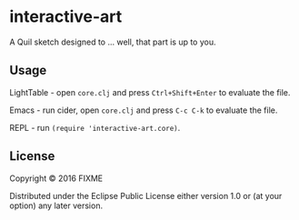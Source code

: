 # interactive-art

A Quil sketch designed to ... well, that part is up to you.

## Usage

LightTable - open `core.clj` and press `Ctrl+Shift+Enter` to evaluate the file.

Emacs - run cider, open `core.clj` and press `C-c C-k` to evaluate the file.

REPL - run `(require 'interactive-art.core)`.

## License

Copyright © 2016 FIXME

Distributed under the Eclipse Public License either version 1.0 or (at
your option) any later version.
